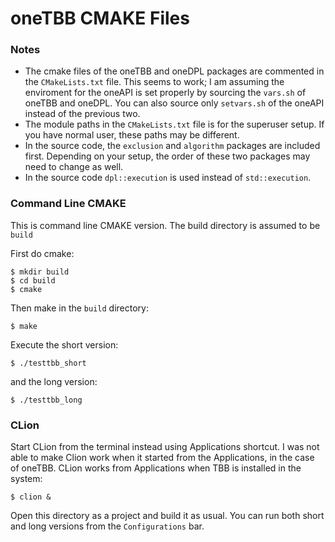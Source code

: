 # oneTBB CMAKE Files

### Notes

- The cmake files of the oneTBB and oneDPL packages are commented in the `CMakeLists.txt` file. This seems to work; I am assuming the enviroment for the oneAPI is set properly by sourcing the `vars.sh` of oneTBB and oneDPL. You can also source only `setvars.sh` of the oneAPI instead of the previous two.
- The module paths in the `CMakeLists.txt` file is for the superuser setup. If you have normal user, these paths may be different.
- In the source code, the `exclusion` and `algorithm` packages are included first. Depending on your setup, the order of these two packages may need to change as well.
- In the source code `dpl::execution` is used instead of `std::execution`.

### Command Line CMAKE

This is command line CMAKE version. The build directory is assumed to be `build`

First do cmake:

    $ mkdir build
    $ cd build
    $ cmake
    
Then make in the `build` directory:

    $ make
    
Execute the short version:

    $ ./testtbb_short
    
and the long version:

    $ ./testtbb_long
    
### CLion

Start CLion from the terminal instead using Applications shortcut. I was not able to make Clion work when it started from the Applications, in the case of oneTBB. CLion works from Applications when TBB is installed in the system:

`$ clion &`

Open this directory as a project and build it as usual. You can run both short and long versions from the `Configurations` bar.




